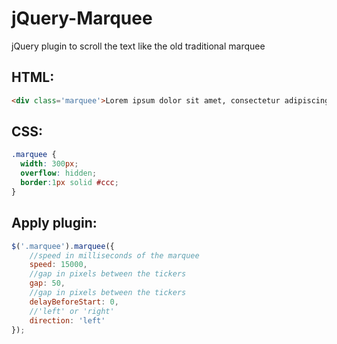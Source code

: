 jQuery-Marquee
==============

jQuery plugin to scroll the text like the old traditional marquee

HTML:
-----
```html
<div class='marquee'>Lorem ipsum dolor sit amet, consectetur adipiscing elit END.</div>
```

CSS:
----
```css
.marquee {
  width: 300px;
  overflow: hidden;
  border:1px solid #ccc;
}
```

Apply plugin:
-------------
```javascript
$('.marquee').marquee({
	//speed in milliseconds of the marquee
	speed: 15000,
	//gap in pixels between the tickers
	gap: 50,
	//gap in pixels between the tickers
	delayBeforeStart: 0,
	//'left' or 'right'
	direction: 'left'
});
```

